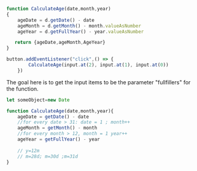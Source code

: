 
```js
function CalculateAge(date,month,year)
{
    ageDate = d.getDate() - date
    ageMonth = d.getMonth() - month.valueAsNumber
    ageYear = d.getFullYear() - year.valueAsNumber

   return {ageDate,ageMonth,AgeYear}
}

button.addEventListener("click",() => {
        CalculateAge(input.at(2), input.at(1), input.at(0))
    })
```
The goal here is to get the input items to be the parameter "fullfillers" for the function.

```js (How to fix)
let someObject=new Date

function CalculateAge(date,month,year){
    ageDate = getDate() - date 
    //for every date > 31: date = 1 ; month++
    ageMonth = getMonth() - month
    //for every month > 12, month = 1 year++
    ageYear = getFullYear() - year
    
    // y=12m
    // m=28d; m=30d ;m=31d
}

